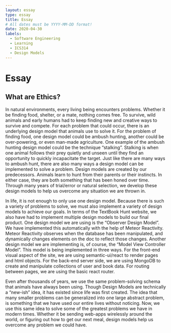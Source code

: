 ```yaml
---
layout: essay
type: essay
title: Essay
# All dates must be YYYY-MM-DD format!
date: 2020-04-30
labels:
  - Software Engineering
  - Learning
  - ICS314
  - Design Models
---
```

# Essay
## What are Ethics?

In natural environments, every living being encounters problems.  Whether it be finding food, shelter, or a mate, nothing comes free.  To survive, wild animals and early humans had to keep finding new and creative ways to survive and compete.  For each problem that could occur, there is an underlying design model that animals use to solve it.  For the problem of finding food, one design model could be ambush hunting, another could be over-powering, or even man-made agriculture.  One example of the ambush hunting design model could be the technique “stalking”.  Stalking is when one animal follows their prey quietly and unseen until they find an opportunity to quickly incapacitate the target.  Just like there are many ways to ambush hunt, there are also many ways a design model can be implemented to solve a problem.  Design models are created by our predecessors.  Animals learn to hunt from their parents or their instincts.  In either case, they are both something that has been honed over time.  Through many years of trial/error or natural selection, we develop these design models to help us overcome any situation we are thrown in.

In life, it is not enough to only use one design model.  Because there is such a variety of problems to solve, we must also implement a variety of design models to achieve our goals.  In terms of the TextBook Hunt website, we also have had to implement multiple design models to build our final product.  One design model we are using is the “Observer Design Model”.  We have implemented this automatically with the help of Meteor Reactivity.  Meteor Reactivity observes when the database has been manipulated, and dynamically changes elements on the doc to reflect those changes.  Another design model we are implementing is, of course, the “Model View Controller Model”.  This model is being implemented in three ways.  For the front-end visual aspect of the site, we are using semantic-ui/react to render pages and html objects.  For the back-end server side, we are using MongoDB to create and manipulate collections of user and book data.  For routing between pages, we are using the basic react router. 

Even after thousands of years, we use the same problem-solving schema that animals have always been using.  Though Design Models are technically a “new-ish” idea, it has existed since life was first created.  The idea that many smaller problems can be generalized into one large abstract problem, is something that we have used our entire lives without noticing.  Now, we use this same idea to solve some of the greatest problems we have in modern times.   Whether it be sending web-apps wirelessly around the world, or figuring out how to get our next meal, design models help us overcome any problem we could have.
